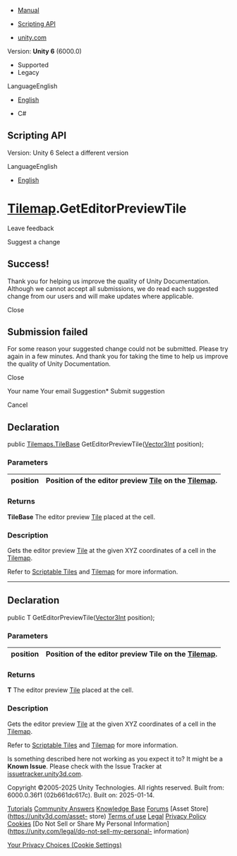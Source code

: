 [ ]()

  * [Manual](../Manual/index.html)
  * [Scripting API](../ScriptReference/index.html)

  * [unity.com](https://unity.com/)

Version: **Unity 6** (6000.0)

  * Supported
  * Legacy

LanguageEnglish

  * [English]()

  * C#

[ ](https://docs.unity3d.com)

## Scripting API

Version: Unity 6 Select a different version

LanguageEnglish

  * [English]()

#  [Tilemap](Tilemaps.Tilemap.html).GetEditorPreviewTile

Leave feedback

Suggest a change

## Success!

Thank you for helping us improve the quality of Unity Documentation. Although
we cannot accept all submissions, we do read each suggested change from our
users and will make updates where applicable.

Close

## Submission failed

For some reason your suggested change could not be submitted. Please <a>try
again</a> in a few minutes. And thank you for taking the time to help us
improve the quality of Unity Documentation.

Close

Your name Your email Suggestion* Submit suggestion

Cancel

[ ]()

## Declaration

public [Tilemaps.TileBase](Tilemaps.TileBase.html)
GetEditorPreviewTile([Vector3Int](Vector3Int.html) position);

### Parameters

position | Position of the editor preview [Tile](Tilemaps.Tile.html) on the [Tilemap](Tilemaps.Tilemap.html).  
---|---  
  
### Returns

**TileBase** The editor preview [Tile](Tilemaps.Tile.html) placed at the cell.

### Description

Gets the editor preview [Tile](Tilemaps.Tile.html) at the given XYZ
coordinates of a cell in the [Tilemap](Tilemaps.Tilemap.html).

Refer to [Scriptable Tiles](../Manual/Tilemap-ScriptableTiles-TileBase.html)
and [Tilemap](../Manual/class-Tilemap.html) for more information.

* * *

## Declaration

public T GetEditorPreviewTile([Vector3Int](Vector3Int.html) position);

### Parameters

position | Position of the editor preview Tile on the [Tilemap](Tilemaps.Tilemap.html).  
---|---  
  
### Returns

**T** The editor preview [Tile](Tilemaps.Tile.html) placed at the cell.

### Description

Gets the editor preview [Tile](Tilemaps.Tile.html) at the given XYZ
coordinates of a cell in the [Tilemap](Tilemaps.Tilemap.html).

Refer to [Scriptable Tiles](../Manual/Tilemap-ScriptableTiles-TileBase.html)
and [Tilemap](../Manual/class-Tilemap.html) for more information.

Is something described here not working as you expect it to? It might be a
**Known Issue**. Please check with the Issue Tracker at
[issuetracker.unity3d.com](https://issuetracker.unity3d.com).

Copyright ©2005-2025 Unity Technologies. All rights reserved. Built from:
6000.0.36f1 (02b661dc617c). Built on: 2025-01-14.

[Tutorials](https://unity3d.com/learn) [Community
Answers](https://answers.unity3d.com) [Knowledge
Base](https://support.unity3d.com/hc/en-us)
[Forums](https://forum.unity3d.com) [Asset Store](https://unity3d.com/asset-
store) [Terms of use](https://docs.unity3d.com/Manual/TermsOfUse.html)
[Legal](https://unity.com/legal) [Privacy
Policy](https://unity.com/legal/privacy-policy)
[Cookies](https://unity.com/legal/cookie-policy) [Do Not Sell or Share My
Personal Information](https://unity.com/legal/do-not-sell-my-personal-
information)

[Your Privacy Choices (Cookie Settings)](javascript:void\(0\);)

